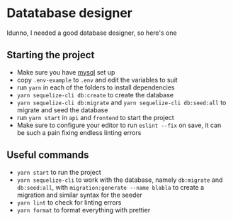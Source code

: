 # Datatabase designer

Idunno, I needed a good database designer, so here's one

## Starting the project
- Make sure you have [mysql](https://dev.mysql.com/doc/mysql-installation-excerpt/5.7/en/) set up
- copy `.env-example` to `.env` and edit the variables to suit
- run `yarn` in each of the folders to install dependencies
- `yarn sequelize-cli db:create` to create the database
- `yarn sequelize-cli db:migrate` and `yarn sequelize-cli db:seed:all` to migrate and seed the database
- run `yarn start` in `api` and `frontend` to start the project
- Make sure to configure your editor to run `eslint --fix` on save, it can be such a pain fixing endless linting errors

## Useful commands
- `yarn start` to run the project
- `yarn sequelize-cli` to work with the database, namely `db:migrate` and `db:seed:all`, with `migration:generate --name blabla` to create a migration and similar syntax for the seeder
- `yarn lint` to check for linting errors
- `yarn format` to format everything with prettier